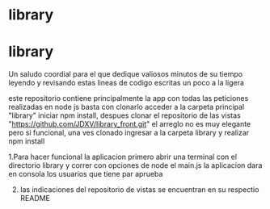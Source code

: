 # library
# library
Un saludo coordial para el que dedique valiosos minutos de su tiempo leyendo y revisando estas lineas de codigo escritas un poco a la ligera

este repositorio contiene principalmente la app con todas las peticiones  realizadas en node js basta con clonarlo  acceder a la carpeta principal "library" iniciar npm install, despues clonar el repositorio de las vistas 
"https://github.com/JDXV/library_front.git" el arreglo no es muy elegante pero si funcional, una ves clonado ingresar a la carpeta library  y realizar npm install

1.Para hacer funcional la aplicacion primero abrir una terminal con el directorio library y correr con opciones de node el main.js la aplicacion dara en consola los usuarios que tiene par aprueba

2. las indicaciones del repositorio de vistas se encuentran en su respectio README

